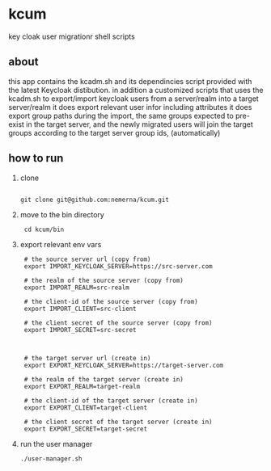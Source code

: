 # kcum
key cloak user migrationr shell scripts

## about
this app contains the kcadm.sh and its dependincies script provided with the latest Keycloak distibution.
in addition a customized scripts that uses the kcadm.sh to export/import keycloak users from a server/realm into a target server/realm
it does export relevant user infor including attributes
it does export group paths
during the import, the same groups expected to pre-exist in the target server, and the newly migrated users will join the target groups according to the target server group ids, (automatically)

## how to run

1. clone
   
   ```

   git clone git@github.com:nemerna/kcum.git
   ```
2. move to the bin directory
   
   ```
    cd kcum/bin
   ```
3. export relevant env vars
   
   ```
    # the source server url (copy from)
    export IMPORT_KEYCLOAK_SERVER=https://src-server.com

    # the realm of the source server (copy from)
    export IMPORT_REALM=src-realm

    # the client-id of the source server (copy from)
    export IMPORT_CLIENT=src-client

    # the client secret of the source server (copy from)
    export IMPORT_SECRET=src-secret



    # the target server url (create in)
    export EXPORT_KEYCLOAK_SERVER=https://target-server.com

    # the realm of the target server (create in)
    export EXPORT_REALM=target-realm

    # the client-id of the target server (create in)
    export EXPORT_CLIENT=target-client

    # the client secret of the target server (create in)
    export EXPORT_SECRET=target-secret

   ```
4. run the user manager
   
   ```
   ./user-manager.sh
   ```
